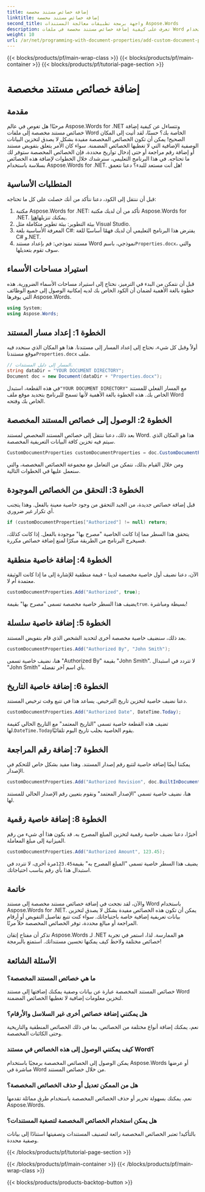 ```yaml
---
title: إضافة خصائص مستند مخصصة
linktitle: إضافة خصائص مستند مخصصة
second_title: واجهة برمجة تطبيقات معالجة المستندات Aspose.Words
description: تعرف على كيفية إضافة خصائص مستند مخصصة في ملفات Word باستخدام Aspose.Words for .NET. اتبع دليلنا خطوة بخطوة لتحسين مستنداتك باستخدام بيانات تعريفية إضافية.
weight: 10
url: /ar/net/programming-with-document-properties/add-custom-document-properties/
---
```


{{< blocks/products/pf/main-wrap-class >}}
{{< blocks/products/pf/main-container >}}
{{< blocks/products/pf/tutorial-page-section >}}

# إضافة خصائص مستند مخصصة

## مقدمة

مرحبًا! هل تغوص في عالم Aspose.Words for .NET وتتساءل عن كيفية إضافة خصائص مستند مخصصة إلى ملفات Word الخاصة بك؟ حسنًا، لقد أتيت إلى المكان الصحيح! يمكن أن تكون الخصائص المخصصة مفيدة بشكل لا يصدق لتخزين البيانات الوصفية الإضافية التي لا تغطيها الخصائص المضمنة. سواء كان الأمر يتعلق بتفويض مستند أو إضافة رقم مراجعة أو حتى إدخال تواريخ محددة، فإن الخصائص المخصصة ستوفر لك ما تحتاجه. في هذا البرنامج التعليمي، سنرشدك خلال الخطوات لإضافة هذه الخصائص بسلاسة باستخدام Aspose.Words for .NET. هل أنت مستعد للبدء؟ دعنا نتعمق!

## المتطلبات الأساسية

قبل أن ننتقل إلى الكود، دعنا نتأكد من أنك حصلت على كل ما تحتاجه:

1.  مكتبة Aspose.Words for .NET: تأكد من أن لديك مكتبة Aspose.Words for .NET. يمكنك تنزيلها[هنا](https://releases.aspose.com/words/net/).
2. بيئة التطوير: بيئة تطوير متكاملة مثل Visual Studio.
3. المعرفة الأساسية بلغة C#: يفترض هذا البرنامج التعليمي أن لديك فهمًا أساسيًا للغة C# و.NET.
4.  مستند نموذجي: قم بإعداد مستند Word نموذجي، باسم`Properties.docx`، والتي سوف تقوم بتعديلها.

## استيراد مساحات الأسماء

قبل أن نتمكن من البدء في الترميز، نحتاج إلى استيراد مساحات الأسماء الضرورية. هذه خطوة بالغة الأهمية لضمان أن الكود الخاص بك لديه إمكانية الوصول إلى جميع الوظائف التي يوفرها Aspose.Words.

```csharp
using System;
using Aspose.Words;
```

## الخطوة 1: إعداد مسار المستند

 أولاً وقبل كل شيء، نحتاج إلى إعداد المسار إلى مستندنا. هذا هو المكان الذي سنحدد فيه موقع مستندنا`Properties.docx` ملف.

```csharp
// المسار إلى دليل المستندات.
string dataDir = "YOUR DOCUMENT DIRECTORY";
Document doc = new Document(dataDir + "Properties.docx");
```

 في هذه القطعة، استبدل`"YOUR DOCUMENT DIRECTORY"` مع المسار الفعلي للمستند الخاص بك. هذه الخطوة بالغة الأهمية لأنها تسمح للبرنامج بتحديد موقع ملف Word الخاص بك وفتحه.

## الخطوة 2: الوصول إلى خصائص المستند المخصصة

بعد ذلك، دعنا ننتقل إلى خصائص المستند المخصص لمستند Word. هذا هو المكان الذي سيتم فيه تخزين كافة البيانات التعريفية المخصصة.

```csharp
CustomDocumentProperties customDocumentProperties = doc.CustomDocumentProperties;
```

ومن خلال القيام بذلك، نتمكن من التعامل مع مجموعة الخصائص المخصصة، والتي سنعمل عليها في الخطوات التالية.

## الخطوة 3: التحقق من الخصائص الموجودة

قبل إضافة خصائص جديدة، من الجيد التحقق من وجود خاصية معينة بالفعل. وهذا يتجنب أي تكرار غير ضروري.

```csharp
if (customDocumentProperties["Authorized"] != null) return;
```

يتحقق هذا السطر مما إذا كانت الخاصية "مصرح بها" موجودة بالفعل. إذا كانت كذلك، فسيخرج البرنامج من الطريقة مبكرًا لمنع إضافة خصائص مكررة.

## الخطوة 4: إضافة خاصية منطقية

الآن، دعنا نضيف أول خاصية مخصصة لدينا - قيمة منطقية للإشارة إلى ما إذا كانت الوثيقة معتمدة أم لا.

```csharp
customDocumentProperties.Add("Authorized", true);
```

 يضيف هذا السطر خاصية مخصصة تسمى "مصرح بها" بقيمة`true`. بسيطة ومباشرة!

## الخطوة 5: إضافة خاصية سلسلة

بعد ذلك، سنضيف خاصية مخصصة أخرى لتحديد الشخص الذي قام بتفويض المستند.

```csharp
customDocumentProperties.Add("Authorized By", "John Smith");
```

هنا، نضيف خاصية تسمى "Authorized By" بقيمة "John Smith". لا تتردد في استبدال "John Smith" بأي اسم آخر تفضله.

## الخطوة 6: إضافة خاصية التاريخ

دعنا نضيف خاصية لتخزين تاريخ الترخيص. يساعد هذا في تتبع وقت ترخيص المستند.

```csharp
customDocumentProperties.Add("Authorized Date", DateTime.Today);
```

 تضيف هذه القطعة خاصية تسمى "التاريخ المعتمد" مع التاريخ الحالي كقيمة لها.`DateTime.Today`يقوم الخاصية بجلب تاريخ اليوم تلقائيًا.

## الخطوة 7: إضافة رقم المراجعة

يمكننا أيضًا إضافة خاصية لتتبع رقم إصدار المستند. وهذا مفيد بشكل خاص للتحكم في الإصدار.

```csharp
customDocumentProperties.Add("Authorized Revision", doc.BuiltInDocumentProperties.RevisionNumber);
```

هنا، نضيف خاصية تسمى "الإصدار المعتمد" ونقوم بتعيين رقم الإصدار الحالي للمستند لها.

## الخطوة 8: إضافة خاصية رقمية

أخيرًا، دعنا نضيف خاصية رقمية لتخزين المبلغ المصرح به. قد يكون هذا أي شيء من رقم الميزانية إلى مبلغ المعاملة.

```csharp
customDocumentProperties.Add("Authorized Amount", 123.45);
```

 يضيف هذا السطر خاصية تسمى "المبلغ المصرح به" بقيمة`123.45`مرة أخرى، لا تتردد في استبدال هذا بأي رقم يناسب احتياجاتك.

## خاتمة

والآن، لقد نجحت في إضافة خصائص مستند مخصصة إلى مستند Word باستخدام Aspose.Words for .NET. يمكن أن تكون هذه الخصائص مفيدة بشكل لا يصدق لتخزين بيانات تعريفية إضافية خاصة باحتياجاتك. سواء كنت تتبع تفاصيل التفويض أو أرقام المراجعة أو مبالغ محددة، توفر الخصائص المخصصة حلاً مرنًا.

تذكر أن مفتاح إتقان Aspose.Words لـ .NET هو الممارسة. لذا، استمر في تجربة خصائص مختلفة ولاحظ كيف يمكنها تحسين مستنداتك. استمتع بالبرمجة!

## الأسئلة الشائعة

### ما هي خصائص المستند المخصصة؟
خصائص المستند المخصصة عبارة عن بيانات وصفية يمكنك إضافتها إلى مستند Word لتخزين معلومات إضافية لا تغطيها الخصائص المضمنة.

### هل يمكنني إضافة خصائص أخرى غير السلاسل والأرقام؟
نعم، يمكنك إضافة أنواع مختلفة من الخصائص، بما في ذلك الخصائص المنطقية والتاريخية وحتى الكائنات المخصصة.

### كيف يمكنني الوصول إلى هذه الخصائص في مستند Word؟
يمكن الوصول إلى الخصائص المخصصة برمجيًا باستخدام Aspose.Words أو عرضها مباشرة في Word من خلال خصائص المستند.

### هل من الممكن تعديل أو حذف الخصائص المخصصة؟
نعم، يمكنك بسهولة تحرير أو حذف الخصائص المخصصة باستخدام طرق مماثلة تقدمها Aspose.Words.

### هل يمكن استخدام الخصائص المخصصة لتصفية المستندات؟
بالتأكيد! تعتبر الخصائص المخصصة رائعة لتصنيف المستندات وتصفيتها استنادًا إلى بيانات وصفية محددة.

{{< /blocks/products/pf/tutorial-page-section >}}

{{< /blocks/products/pf/main-container >}}
{{< /blocks/products/pf/main-wrap-class >}}

{{< blocks/products/products-backtop-button >}}
